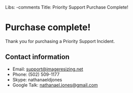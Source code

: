 Libs: -comments
Title: Priority Support Purchase Complete!

# Purchase complete!

Thank you for purchasing a Priority Support Incident.

## Contact information

* Email: support@imageresizing.net
* Phone: (502) 509-1177
* Skype: nathanaeldjones
* Google Talk: nathanael.jones@gmail.com